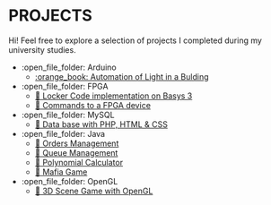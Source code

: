 
   
# PROJECTS
Hi! Feel free to explore a selection of projects I completed during my university studies.
<ul>
  <li>:open_file_folder: Arduino
    <ul>
      <li>
        <a href="https://github.com/vstimo/Projects/tree/master/Automation%20of%20Light%20and%20Sound%20System%20in%20a%20house">
             :orange_book: Automation of Light in a Bulding
        </a>
      </li>
    </ul>
  </li>
        
  <li>:open_file_folder: FPGA
    <ul>
      <li>
        <a href="https://github.com/vstimo/Projects/tree/master/Locker%20Code%20implementation%20of%20Basys%203">
          📗 Locker Code implementation on Basys 3
        </a>
      </li>
       <li>
        <a href="https://github.com/vstimo/Projects/tree/master/Commands%20to%20a%20FPGA%20device">
          📗 Commands to a FPGA device
        </a>
      </li>
    </ul>
    
  <li>:open_file_folder: MySQL
     <ul>
      <li>
        <a href="https://github.com/vstimo/Projects/tree/master/MySQL%2C%20PHP%20%26%20HTML%20project">
         📘 Data base with PHP, HTML & CSS
        </a>
      </li>
     </ul>
  </li>
    
  <li>:open_file_folder: Java
    <ul>
      <li>
        <a href="https://github.com/vstimo/Projects/tree/master/Orders%20Management">
        📓 Orders Management
        </a>
      </li> 
       <li>
        <a href="https://github.com/vstimo/Projects/tree/master/Queue%20Management">
        📓 Queue Management
        </a>
      </li>
      <li>
        <a href="https://github.com/vstimo/Projects/tree/master/Polynomial%20Calculator">
        📓 Polynomial Calculator
        </a>
      </li>
       <li>
        <a href="https://github.com/vstimo/Projects/tree/master/MafiaGame">
        📓 Mafia Game
        </a>
      </li>
    </ul>

   <li>:open_file_folder: OpenGL
     <ul>
      <li>
        <a href="https://github.com/vstimo/Projects/tree/master/3D%20Scene%20Game%20OpenGL">
         📘 3D Scene Game with OpenGL
        </a>
      </li>
     </ul>
  </li>
